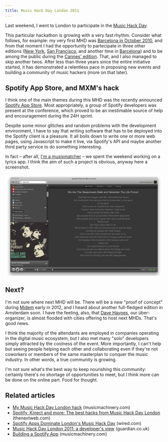 ```yaml
---
title: Music Hack Day London 2011
---
```


Last weekend, I went to London to participate in the 
[Music Hack Day](http://london.musichackday.org/2011/).

This particular hackathon is growing with a very fast rhythm. Consider what
follows, for example: my very first MHD was [Barcelona in October
2010](http://bcn.musichackday.org/2010/), and from that moment I had the
opportunity to partecipate in three other editions ([New
York](http://nyc.musichackday.org/), [San
Francisco](http://sf.musichackday.org/2011/), and another time in
[Barcelona](http://bcn.musichackday.org/2011/)) and to be among the public
during the [Cannes' edition](http://cannes.musichackday.org/2011/).  That, and
I also managed to skip another twos. After less than three years since the
entire initiative started, it has demonstrated a relentless pace in proposing
new events and building a community of music hackers (more on that later).

## Spotify App Store, and MXM's hack

I think one of the main themes during this MHD was the recently announced
[Spotify App
Store](http://www.spotify.com/se/blog/archives/2011/11/30/say-hello-to-spotify-apps/).
Most appropriately, a group of Spotify developers was present at the
conference, which proved to be an inestimable source of help and encouragement
during the 24H sprint.

Despite some minor glitches and random problems with the development
environment, I have to say that writing software that has to be deployed into
the Spotify client is a pleasure. It all boils down to write one or more web
pages, using Javascript to make it live, via Spotify's API and maybe another
third party service to do something interesting.

In fact – after all, [I'm a musixmatcher](http://www.musixmatch.com/) – we
spent the weekend working on a lyrics app. I think the aim of such a project is
obvious, anyway here a screenshot.

![Lyrics app screenshot](/images/screenshot-mxm-spotify-app.png)

## Next?

I'm not sure where next MHD will be. There will be a new "proof of concept"
during [Midem](http://www.midem.com/) early in 2012, and I heard about another
full-fledged edition in Amsterdam soon. I have the feeling, also, that [Dave
Haynes](http://davehaynes.me), our über-organizer, is almost flooded with
cities offering to host next MHDs. That's good news.

I think the majority of the attendants are employed in companies operating in
the digital music ecosystem, but I also met many "solo" developers simply
attracted by the coolness of the event. More importantly, I can't help but
seeing people helping each other and collaborating even if they're not
coworkers or members of the same masterplan to conquer the music industry. In
other words, a true community is growing.

I'm not sure what's the best way to keep nourishing this community: certainly
there's no shortage of opportunities to meet, but I think more can be done on
the online part. Food for thought.

## Related articles

* [My Music Hack Day London hack](http://musicmachinery.com/2011/12/04/my-music-hack-day-london-hack/) (musicmachinery.com)
* [Spotify, Kinect and more: The best hacks from Music Hack Day London](http://thenextweb.com/insider/2011/12/05/spotfiy-kinect-and-more-the-best-hacks-from-music-hack-day-london/) (thenextweb.com)
* [Spotify Apps Dominate London's Music Hack Day](http://www.wired.com/underwire/2011/12/music-hack-day/) (wired.com)
* [Music Hack Day London 2011: a developer's view](http://r.zemanta.com/?u=http%3A//www.guardian.co.uk/info/developer-blog/2011/dec/07/music-hack-day-london-2011&a=65450290&rid=c2417322-be11-486d-ac85-f47b585420d6&e=70e63468686118acc98d1f8b7305b2a1) (guardian.co.uk)
* [Building a Spotify App](http://musicmachinery.com/2011/12/02/building-a-spotify-app/) (musicmachinery.com)

